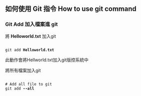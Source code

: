 ## 如何使用 Git 指令 How to use git command


### Git Add 加入檔案進 git  
將 **Helloworld.txt** 加入git  
<pre lang="no-highlight"><code>
git add <b>Helloworld.txt</b>
</code></pre>
此動作會將Hellworld.txt加入git版控系統中  


將所有檔案加入git  
<pre lang="no-highlight"><code>
# Add all file to git
git add <b>--all</b>
</code></pre>  
